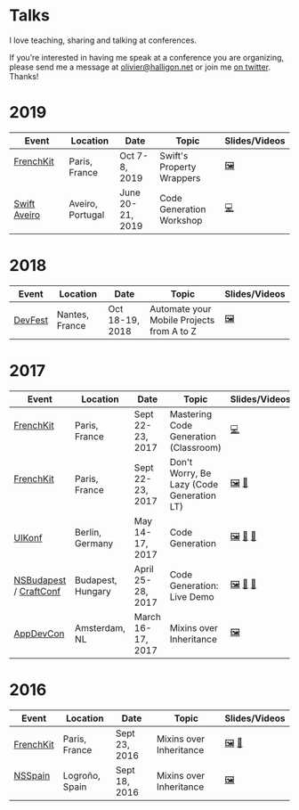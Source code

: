 # Talks

I love teaching, sharing and talking at conferences.

If you’re interested in having me speak at a conference you are organizing, please send me a message at <olivier@halligon.net> or join me [on twitter](https://twitter.com/aligatr). Thanks!

# 2019

| Event                              | Location          | Date              | Topic                       | Slides/Videos     |
|------------------------------------|-------------------|-------------------|-----------------------------|-------------------|
| [FrenchKit][2e]                    | Paris, France     | Oct 7-8, 2019     | Swift's Property Wrappers   | [🖼][10s] |
| [Swift Aveiro][9e]                | Aveiro, Portugal  | June 20-21, 2019  | Code Generation Workshop    | [💻][9r] |


# 2018

| Event                              | Location          | Date              | Topic                       | Slides/Videos     |
|------------------------------------|-------------------|-------------------|-----------------------------|-------------------|
| [DevFest][8e]                      | Nantes, France    | Oct 18-19, 2018   | Automate your Mobile Projects from A to Z | [🖼][8s] |

# 2017

| Event                              | Location          | Date              | Topic                       | Slides/Videos     |
|------------------------------------|-------------------|-------------------|-----------------------------|-------------------|
| [FrenchKit][2e]                    | Paris, France     | Sept 22-23, 2017  | Mastering Code Generation (Classroom) | [💻][7c] |
| [FrenchKit][2e]                    | Paris, France     | Sept 22-23, 2017  | Don't Worry, Be Lazy (Code Generation LT)   | [🖼][6s] [🎥][6v] |
| [UIKonf][5e]                       | Berlin, Germany   | May 14-17, 2017   | Code Generation             | [🖼][5s] [🎥][5v] [📑][5c] |
| [NSBudapest][4e] / [CraftConf][4f] | Budapest, Hungary | April 25-28, 2017 | Code Generation: Live Demo  | [🖼][4s] [🎥][4v] [📑][4c] |
| [AppDevCon][3e]                    | Amsterdam, NL     | March 16-17, 2017 | Mixins over Inheritance     | [🖼][3s]          |

# 2016

| Event                              | Location          | Date              | Topic                       | Slides/Videos     |
|------------------------------------|-------------------|-------------------|-----------------------------|-------------------|
| [FrenchKit][2e]                    | Paris, France     | Sept 23, 2016     | Mixins over Inheritance     | [🖼][2s] [🎥][2v] |
| [NSSpain][1e]                      | Logroño, Spain    | Sept 18, 2016     | Mixins over Inheritance     | [🖼][1s]          |


[1e]: http://2016.nsspain.com
[1s]: https://speakerdeck.com/alisoftware/mixins-over-inheritance

[2e]: http://frenchkit.fr
[2s]: https://speakerdeck.com/alisoftware/mixins-over-inheritance-frenchkit-16
[2v]: https://youtu.be/BSn4jlunn4I

[3e]: http://appdevcon.nl
[3s]: https://speakerdeck.com/alisoftware/mixins-over-inheritance-appdevcon-17

[4e]: https://www.meetup.com/NSBudapest/events/238405994/
[4f]: https://craft-conf.com
[4s]: https://speakerdeck.com/alisoftware/code-generation-in-swift-live-demo-nsbudapest-04-dot-2017
[4v]: http://www.ustream.tv/recorded/103135632
[4c]: https://github.com/AliSoftware/CodeGenDemo

[5e]: http://www.uikonf.com
[5s]: https://speakerdeck.com/alisoftware/code-generation-in-swift-uikonf-17
[5c]: https://gist.github.com/AliSoftware/c2e1bf8c7fb0f5e742609c9516780123
[5v]: https://youtu.be/x_viZfIe8tY

[6s]: https://speakerdeck.com/alisoftware/dont-worry-be-lazy-swiftgen-sourcery-and-gyro
[6v]: https://youtu.be/3i1k6H2jzVQ

[7c]: https://github.com/FrenchKit/Mastering-code-generation-Classroom

[8e]: https://devfest2018-site.firebaseapp.com
[8s]: https://speakerdeck.com/alisoftware/automate-your-mobile-projects-from-a-to-z

[9e]: http://swiftaveiro.xyz
[9r]: https://github.com/AliSoftware/CodeGen-Workshop

[10s]: https://speakerdeck.com/alisoftware/and-thats-a-wrap
